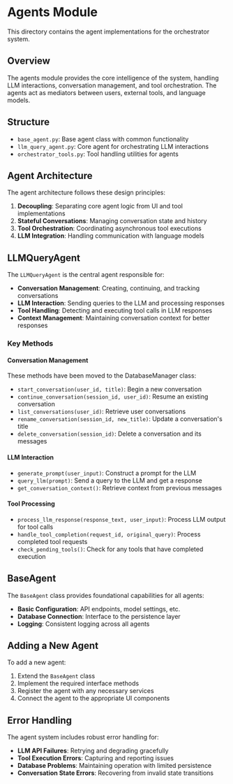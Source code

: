 # Agents Module

This directory contains the agent implementations for the orchestrator system.

## Overview

The agents module provides the core intelligence of the system, handling LLM interactions, conversation management, and tool orchestration. The agents act as mediators between users, external tools, and language models.

## Structure

- `base_agent.py`: Base agent class with common functionality
- `llm_query_agent.py`: Core agent for orchestrating LLM interactions
- `orchestrator_tools.py`: Tool handling utilities for agents

## Agent Architecture

The agent architecture follows these design principles:

1. **Decoupling**: Separating core agent logic from UI and tool implementations
2. **Stateful Conversations**: Managing conversation state and history
3. **Tool Orchestration**: Coordinating asynchronous tool executions
4. **LLM Integration**: Handling communication with language models

## LLMQueryAgent

The `LLMQueryAgent` is the central agent responsible for:

- **Conversation Management**: Creating, continuing, and tracking conversations
- **LLM Interaction**: Sending queries to the LLM and processing responses
- **Tool Handling**: Detecting and executing tool calls in LLM responses
- **Context Management**: Maintaining conversation context for better responses

### Key Methods

#### Conversation Management

These methods have been moved to the DatabaseManager class:

- `start_conversation(user_id, title)`: Begin a new conversation
- `continue_conversation(session_id, user_id)`: Resume an existing conversation
- `list_conversations(user_id)`: Retrieve user conversations
- `rename_conversation(session_id, new_title)`: Update a conversation's title
- `delete_conversation(session_id)`: Delete a conversation and its messages

#### LLM Interaction

- `generate_prompt(user_input)`: Construct a prompt for the LLM
- `query_llm(prompt)`: Send a query to the LLM and get a response
- `get_conversation_context()`: Retrieve context from previous messages

#### Tool Processing

- `process_llm_response(response_text, user_input)`: Process LLM output for tool calls
- `handle_tool_completion(request_id, original_query)`: Process completed tool requests
- `check_pending_tools()`: Check for any tools that have completed execution

## BaseAgent

The `BaseAgent` class provides foundational capabilities for all agents:

- **Basic Configuration**: API endpoints, model settings, etc.
- **Database Connection**: Interface to the persistence layer
- **Logging**: Consistent logging across all agents

## Adding a New Agent

To add a new agent:

1. Extend the `BaseAgent` class
2. Implement the required interface methods
3. Register the agent with any necessary services
4. Connect the agent to the appropriate UI components

## Error Handling

The agent system includes robust error handling for:

- **LLM API Failures**: Retrying and degrading gracefully
- **Tool Execution Errors**: Capturing and reporting issues
- **Database Problems**: Maintaining operation with limited persistence
- **Conversation State Errors**: Recovering from invalid state transitions
